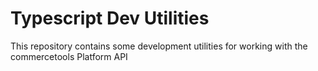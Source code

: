 # Typescript Dev Utilities
This repository contains some development utilities for working with the commercetools Platform API
